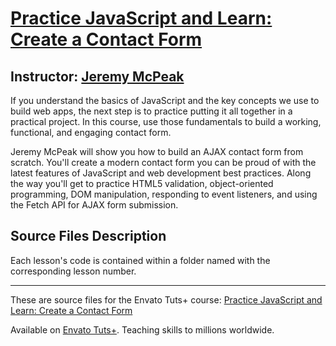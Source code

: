 # [Practice JavaScript and Learn: Create a Contact Form][published url]
## Instructor: [Jeremy McPeak][instructor url]


If you understand the basics of JavaScript and the key concepts we use to build web apps, the next step is to practice putting it all together in a practical project. In this course, use those fundamentals to build a working, functional, and engaging contact form. 

Jeremy McPeak will show you how to build an AJAX contact form from scratch. You'll create a modern contact form you can be proud of with the latest features of JavaScript and web development best practices. Along the way you'll get to practice HTML5 validation, object-oriented programming, DOM manipulation, responding to event listeners, and using the Fetch API for AJAX form submission.


## Source Files Description


Each lesson's code is contained within a folder named with the corresponding lesson number.

------

These are source files for the Envato Tuts+ course: [Practice JavaScript and Learn: Create a Contact Form][published url]

Available on [Envato Tuts+](https://tutsplus.com). Teaching skills to millions worldwide.

[published url]: https://code.tutsplus.com/courses/practice-javascript-and-learn-create-a-contact-form
[instructor url]: https://tutsplus.com/authors/jeremy-mcpeak
